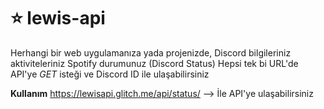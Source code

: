 # ⭐ lewis-api
 Herhangi bir web uygulamanıza yada projenizde, Discord bilgileriniz aktiviteleriniz Spotify durumunuz (Discord Status) Hepsi tek bi URL'de API'ye _GET_ isteği ve Discord ID ile ulaşabilirsiniz
 
 
**Kullanım**
https://lewisapi.glitch.me/api/status/<DISCORD ID> --> İle API'ye ulaşabilirsiniz
